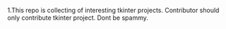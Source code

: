 1.This repo is collecting of interesting tkinter projects.
Contributor should only contribute tkinter project.
Dont be spammy.
